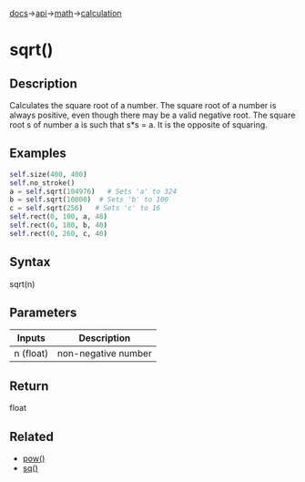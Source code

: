 [docs](/docs/)→[api](/docs/api)→[math](/docs/api/math/)→[calculation](/docs/api/math/calculation/)

# sqrt()

## Description

Calculates the square root of a number. The square root of a number is always positive, even though there may be a valid negative root. The square root s of number a is such that s*s = a. It is the opposite of squaring.

## Examples

```py
self.size(400, 400)
self.no_stroke()
a = self.sqrt(104976)   # Sets 'a' to 324
b = self.sqrt(10000)  # Sets 'b' to 100
c = self.sqrt(256)   # Sets 'c' to 16
self.rect(0, 100, a, 40)
self.rect(0, 180, b, 40)
self.rect(0, 260, c, 40)
```

## Syntax

sqrt(n)

## Parameters

| Inputs | Description |
|--------|-------------|
| n (float) | non-negative number |

## Return

float

## Related

- [pow()](/docs/api/math/calculation/pow_/)
- [sq()](/docs/api/math/calculation/sq_/)